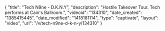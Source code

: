 {
    "title": "Tech N9ne - D.K.N.Y",
    "description": "Hostile Takeover Tour.  Tech performs at Cain's Ballroom.",
    "videoid": "134310",
    "date_created": "1385415445",
    "date_modified": "1418181114",
    "type": "captivate",
    "layout": "video",
    "url": "\/v\/tech-n9ne-d-k-n-y\/134310"
}